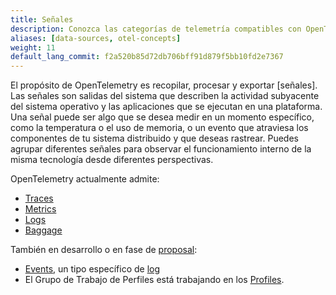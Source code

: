 ```yaml
---
title: Señales
description: Conozca las categorías de telemetría compatibles con OpenTelemetry
aliases: [data-sources, otel-concepts]
weight: 11
default_lang_commit: f2a520b85d72db706bff91d879f5bb10fd2e7367
---
```


El propósito de OpenTelemetry es recopilar, procesar y exportar [señales]. Las
señales son salidas del sistema que describen la actividad subyacente del
sistema operativo y las aplicaciones que se ejecutan en una plataforma. Una
señal puede ser algo que se desea medir en un momento específico, como la
temperatura o el uso de memoria, o un evento que atraviesa los componentes de tu
sistema distribuido y que deseas rastrear. Puedes agrupar diferentes señales
para observar el funcionamiento interno de la misma tecnología desde diferentes
perspectivas.

OpenTelemetry actualmente admite:

- [Traces](traces)
- [Metrics](metrics)
- [Logs](logs)
- [Baggage](baggage)

También en desarrollo o en fase de [proposal]:

- [Events], un tipo específico de [log](logs)
- El Grupo de Trabajo de Perfiles está trabajando en los [Profiles].

[Events]: /docs/specs/otel/logs/data-model/#events
[Profiles]:
  https://github.com/open-telemetry/opentelemetry-specification/blob/main/oteps/profiles/0212-profiling-vision.md
[proposal]:
  https://github.com/open-telemetry/opentelemetry-specification/tree/main/oteps/#readme
[signals]: /docs/specs/otel/glossary/#señales
